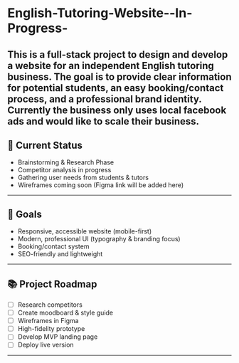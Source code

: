 # English-Tutoring-Website--In-Progress-
This is a full-stack project to design and develop a website for an independent English tutoring business.   The goal is to provide clear information for potential students, an easy booking/contact process, and a professional brand identity. Currently the business only uses local facebook ads and would like to scale their business.  
---

## 🚀 Current Status
- Brainstorming & Research Phase  
- Competitor analysis in progress  
- Gathering user needs from students & tutors  
- Wireframes coming soon (Figma link will be added here)

---

## 🎯 Goals
- Responsive, accessible website (mobile-first)
- Modern, professional UI (typography & branding focus)
- Booking/contact system
- SEO-friendly and lightweight

---

## 📚 Project Roadmap
- [ ] Research competitors  
- [ ] Create moodboard & style guide  
- [ ] Wireframes in Figma  
- [ ] High-fidelity prototype  
- [ ] Develop MVP landing page   
- [ ] Deploy live version  

---
